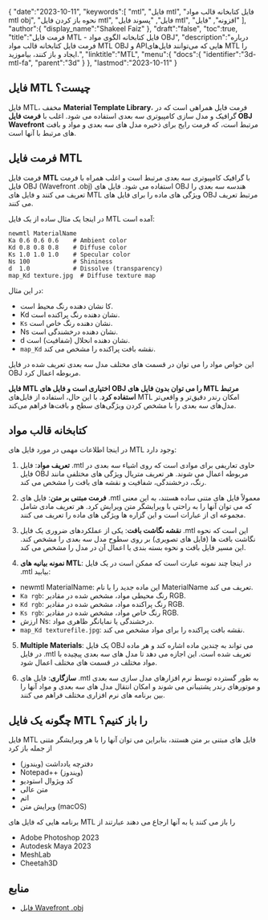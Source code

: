 {
   "date":"2023-10-11",
   "keywords":[
"mtl",
"فایل mtl",
"فایل کتابخانه قالب مواد mtl obj",
"نحوه باز کردن فایل mtl",
"فایل",
"پسوند فایل mtl",
"افزونه",
"فایل"
],
   "author":{
      "display_name":"Shakeel Faiz"
},
   "draft":"false",
   "toc":true,
   "title":"فرمت فایل MTL - فایل کتابخانه الگوی مواد OBJ",
   "description":"درباره فرمت فایل کتابخانه قالب مواد MTL OBJ و APIهایی که می‌توانند فایل‌های MTL را ایجاد و باز کنند، بیاموزید.",
   "linktitle":"MTL",
   "menu":{
      "docs":{
         "identifier":"3d-mtl-fa",
         "parent":"3d"
}
},
   "lastmod":"2023-10-11"
}

## فایل MTL چیست؟

فایل MTL، مخفف **Material Template Library**، فرمت فایل همراهی است که در گرافیک و مدل سازی کامپیوتری سه بعدی استفاده می شود. اغلب با **فرمت فایل OBJ Wavefront** مرتبط است، که فرمت رایج برای ذخیره مدل های سه بعدی و مواد و بافت های مرتبط با آنها است.

## فرمت فایل MTL

فرمت فایل **MTL** با گرافیک کامپیوتری سه بعدی مرتبط است و اغلب همراه با فرمت فایل OBJ (Wavefront .obj) استفاده می شود. فایل های OBJ هندسه سه بعدی را تعریف می کنند و فایل های MTL ویژگی های ماده را برای فایل های OBJ مرتبط تعریف می کنند.

در اینجا یک مثال ساده از یک فایل MTL آمده است:

```
newmtl MaterialName
Ka 0.6 0.6 0.6    # Ambient color
Kd 0.8 0.8 0.8    # Diffuse color
Ks 1.0 1.0 1.0    # Specular color
Ns 100            # Shininess
d  1.0            # Dissolve (transparency)
map_Kd texture.jpg  # Diffuse texture map
```

در این مثال:

- کا نشان دهنده رنگ محیط است.
- Kd نشان دهنده رنگ پراکنده است.
- `Ks` نشان دهنده رنگ خاص است.
- Ns نشان دهنده درخشندگی است.
- d نشان دهنده انحلال (شفافیت) است.
- `map_Kd` نقشه بافت پراکنده را مشخص می کند.

این خواص مواد را می توان در قسمت های مختلف مدل سه بعدی تعریف شده در فایل OBJ مربوطه اعمال کرد.

**فایل MTL اختیاری است و فایل های OBJ را می توان بدون فایل های MTL مرتبط استفاده کرد**. با این حال، استفاده از فایل‌های MTL امکان رندر دقیق‌تر و واقعی‌تر مدل‌های سه بعدی را با مشخص کردن ویژگی‌های سطح و بافت‌ها فراهم می‌کند.

## کتابخانه قالب مواد

در اینجا اطلاعات مهمی در مورد فایل های MTL وجود دارد:

1.  **تعریف مواد**: فایل .mtl حاوی تعاریفی برای موادی است که روی اشیاء سه بعدی در فایل OBJ مربوطه اعمال می شوند. هر تعریف متریال ویژگی های مختلفی مانند رنگ، درخشندگی، شفافیت و نقشه های بافت را مشخص می کند.
    
2.  **فرمت مبتنی بر متن**: فایل های .mtl معمولاً فایل های متنی ساده هستند، به این معنی که می توان آنها را به راحتی با ویرایشگر متن ویرایش کرد. هر تعریف مادی شامل مجموعه ای از عبارات است و این گزاره ها ویژگی های ماده را تعریف می کنند.
    
3.  **نقشه نگاشت بافت**: یکی از عملکردهای ضروری یک فایل .mtl این است که نحوه نگاشت بافت ها (فایل های تصویری) بر روی سطوح مدل سه بعدی را مشخص کند. این مسیر فایل بافت و نحوه بسته بندی یا اعمال آن در مدل را مشخص می کند.
    
4.  **نمونه بیانیه های MTL**: در اینجا چند نمونه عبارت است که ممکن است در یک فایل .mtl بیابید:
    
- newmtl MaterialName: این ماده جدید را با نام MaterialName تعریف می کند.
- `Ka rgb`: رنگ محیطی مواد، مشخص شده در مقادیر RGB.
- `Kd rgb`: رنگ پراکنده مواد، مشخص شده در مقادیر RGB.
- `Ks rgb`: رنگ خاص مواد، مشخص شده در مقادیر RGB.
- ارزش Ns: درخشندگی یا نمایانگر ظاهری مواد.
- `map_Kd texturefile.jpg`: نقشه بافت پراکنده را برای مواد مشخص می کند.
5.  **Multiple Materials**: یک فایل OBJ می تواند به چندین ماده اشاره کند و هر ماده در فایل .mtl تعریف شده است. این اجازه می دهد تا مدل های سه بعدی پیچیده با مواد مختلف در قسمت های مختلف اعمال شود.
    
6.  **سازگاری**: فایل های .mtl به طور گسترده توسط نرم افزارهای مدل سازی سه بعدی و موتورهای رندر پشتیبانی می شوند و امکان انتقال مدل های سه بعدی و مواد آنها را بین برنامه های نرم افزاری مختلف فراهم می کنند.

## چگونه یک فایل MTL را باز کنیم؟

فایل MTL فایل های مبتنی بر متن هستند، بنابراین می توان آنها را با هر ویرایشگر متنی از جمله باز کرد

- دفترچه یادداشت (ویندوز)
- Notepad++ (ویندوز)
- کد ویژوال استودیو
- متن عالی
- اتم
- ویرایش متن (macOS)

برنامه هایی که فایل های MTL را باز می کنند یا به آنها ارجاع می دهند عبارتند از

- Adobe Photoshop 2023
- Autodesk Maya 2023
- MeshLab
- Cheetah3D

## منابع
* [فایل Wavefront .obj](https://en.wikipedia.org/wiki/Wavefront_.obj_file)


